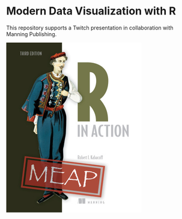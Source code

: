 # Modern Data Visualization with R
This repository supports a Twitch presentation in collaboration with Manning Publishing.

![R in Action](Kabacoff-R-3ed-MEAP-HI.png)
